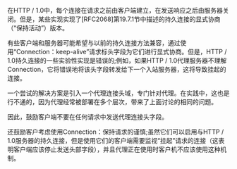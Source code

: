 在HTTP / 1.0中，每个连接在请求之前由客户端建立，在发送响应之后由服务器关闭。但是，某些实现实现了[RFC2068]第19.7.1节中描述的持久连接的显式协商（“保持活动”）版本。

有些客户端和服务器可能希望与以前的持久连接方法兼容，通过使用“Connection：keep-alive”请求标头字段为它们进行显式协商。但是，HTTP / 1.0持久连接的一些实验性实现是错误的;例如，如果HTTP / 1.0代理服务器不理解Connection，它将错误地将该头字段转发给下一个入站服务器，这将导致挂起的连接。

一个尝试的解决方案是引入一个代理连接头域，专门针对代理。在实践中，这也是行不通的，因为代理经常被部署在多个层次，带来了上面讨论的相同的问题。

因此，鼓励客户端不要在任何请求中发送代理连接头字段。

还鼓励客户考虑使用Connection：保持请求的谨慎;虽然它们可以启用与HTTP / 1.0服务器的持久连接，但是使用它们的客户端需要监视“挂起”请求的连接（这表明客户端应该停止发送头部字段），并且代理正在使用时客户机不应该使用这种机制。